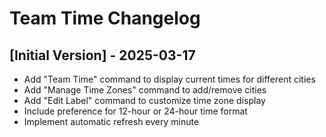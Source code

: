 # Team Time Changelog

## [Initial Version] - 2025-03-17

- Add "Team Time" command to display current times for different cities
- Add "Manage Time Zones" command to add/remove cities
- Add "Edit Label" command to customize time zone display
- Include preference for 12-hour or 24-hour time format
- Implement automatic refresh every minute

